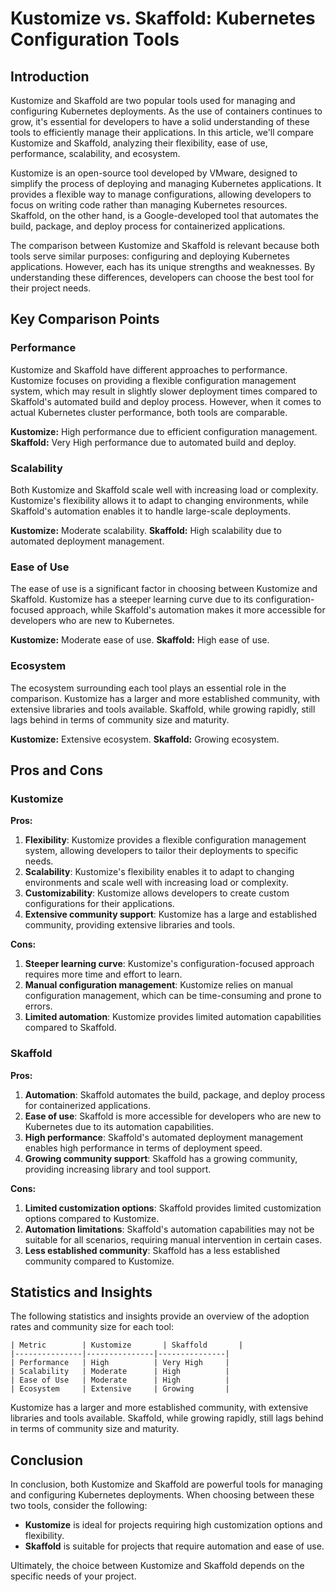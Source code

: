 # Kustomize vs. Skaffold: Kubernetes Configuration Tools
## Introduction

Kustomize and Skaffold are two popular tools used for managing and configuring Kubernetes deployments. As the use of containers continues to grow, it's essential for developers to have a solid understanding of these tools to efficiently manage their applications. In this article, we'll compare Kustomize and Skaffold, analyzing their flexibility, ease of use, performance, scalability, and ecosystem.

Kustomize is an open-source tool developed by VMware, designed to simplify the process of deploying and managing Kubernetes applications. It provides a flexible way to manage configurations, allowing developers to focus on writing code rather than managing Kubernetes resources. Skaffold, on the other hand, is a Google-developed tool that automates the build, package, and deploy process for containerized applications.

The comparison between Kustomize and Skaffold is relevant because both tools serve similar purposes: configuring and deploying Kubernetes applications. However, each has its unique strengths and weaknesses. By understanding these differences, developers can choose the best tool for their project needs.

## Key Comparison Points

### Performance

Kustomize and Skaffold have different approaches to performance. Kustomize focuses on providing a flexible configuration management system, which may result in slightly slower deployment times compared to Skaffold's automated build and deploy process. However, when it comes to actual Kubernetes cluster performance, both tools are comparable.

**Kustomize:** High performance due to efficient configuration management.
**Skaffold:** Very High performance due to automated build and deploy.

### Scalability

Both Kustomize and Skaffold scale well with increasing load or complexity. Kustomize's flexibility allows it to adapt to changing environments, while Skaffold's automation enables it to handle large-scale deployments.

**Kustomize:** Moderate scalability.
**Skaffold:** High scalability due to automated deployment management.

### Ease of Use

The ease of use is a significant factor in choosing between Kustomize and Skaffold. Kustomize has a steeper learning curve due to its configuration-focused approach, while Skaffold's automation makes it more accessible for developers who are new to Kubernetes.

**Kustomize:** Moderate ease of use.
**Skaffold:** High ease of use.

### Ecosystem

The ecosystem surrounding each tool plays an essential role in the comparison. Kustomize has a larger and more established community, with extensive libraries and tools available. Skaffold, while growing rapidly, still lags behind in terms of community size and maturity.

**Kustomize:** Extensive ecosystem.
**Skaffold:** Growing ecosystem.

## Pros and Cons

### Kustomize

**Pros:**

1. **Flexibility**: Kustomize provides a flexible configuration management system, allowing developers to tailor their deployments to specific needs.
2. **Scalability**: Kustomize's flexibility enables it to adapt to changing environments and scale well with increasing load or complexity.
3. **Customizability**: Kustomize allows developers to create custom configurations for their applications.
4. **Extensive community support**: Kustomize has a large and established community, providing extensive libraries and tools.

**Cons:**

1. **Steeper learning curve**: Kustomize's configuration-focused approach requires more time and effort to learn.
2. **Manual configuration management**: Kustomize relies on manual configuration management, which can be time-consuming and prone to errors.
3. **Limited automation**: Kustomize provides limited automation capabilities compared to Skaffold.

### Skaffold

**Pros:**

1. **Automation**: Skaffold automates the build, package, and deploy process for containerized applications.
2. **Ease of use**: Skaffold is more accessible for developers who are new to Kubernetes due to its automation capabilities.
3. **High performance**: Skaffold's automated deployment management enables high performance in terms of deployment speed.
4. **Growing community support**: Skaffold has a growing community, providing increasing library and tool support.

**Cons:**

1. **Limited customization options**: Skaffold provides limited customization options compared to Kustomize.
2. **Automation limitations**: Skaffold's automation capabilities may not be suitable for all scenarios, requiring manual intervention in certain cases.
3. **Less established community**: Skaffold has a less established community compared to Kustomize.

## Statistics and Insights

The following statistics and insights provide an overview of the adoption rates and community size for each tool:

```
| Metric        | Kustomize       | Skaffold       |
|---------------|---------------|---------------|
| Performance   | High          | Very High     |
| Scalability   | Moderate      | High          |
| Ease of Use   | Moderate      | High          |
| Ecosystem     | Extensive     | Growing       |
```

Kustomize has a larger and more established community, with extensive libraries and tools available. Skaffold, while growing rapidly, still lags behind in terms of community size and maturity.

## Conclusion

In conclusion, both Kustomize and Skaffold are powerful tools for managing and configuring Kubernetes deployments. When choosing between these two tools, consider the following:

* **Kustomize** is ideal for projects requiring high customization options and flexibility.
* **Skaffold** is suitable for projects that require automation and ease of use.

Ultimately, the choice between Kustomize and Skaffold depends on the specific needs of your project.